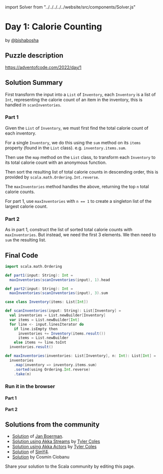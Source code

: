 import Solver from "../../../../../website/src/components/Solver.js"

# Day 1: Calorie Counting
by [@bishabosha](https://twitter.com/bishabosha)

## Puzzle description

https://adventofcode.com/2022/day/1

## Solution Summary

First transform the input into a `List` of `Inventory`, each `Inventory` is a list of `Int`, representing the calorie
count of an item in the inventory, this is handled in `scanInventories`.

### Part 1

Given the `List` of `Inventory`, we must first find the total calorie count of each inventory.

For a single `Inventory`, we do this using the `sum` method on its `items` property (found in the `List` class). e.g. `inventory.items.sum`.

Then use the `map` method on the `List` class, to transform each `Inventory` to its total calorie count with an anonymous function.

Then sort the resulting list of total calorie counts in descending order, this is provided by `scala.math.Ordering.Int.reverse`.

The `maxInventories` method handles the above, returning the top `n` total calorie counts.

For part 1, use `maxInventories` with `n == 1` to create a singleton list of the largest calorie count.

### Part 2

As in part 1, construct the list of sorted total calorie counts with `maxInventories`. But instead, we need the first 3 elements. We then need to `sum` the resulting list.

## Final Code

```scala
import scala.math.Ordering

def part1(input: String): Int =
  maxInventories(scanInventories(input), 1).head

def part2(input: String): Int =
  maxInventories(scanInventories(input), 3).sum

case class Inventory(items: List[Int])

def scanInventories(input: String): List[Inventory] =
  val inventories = List.newBuilder[Inventory]
  var items = List.newBuilder[Int]
  for line <- input.linesIterator do
    if line.isEmpty then
      inventories += Inventory(items.result())
      items = List.newBuilder
    else items += line.toInt
  inventories.result()

def maxInventories(inventories: List[Inventory], n: Int): List[Int] =
  inventories
    .map(inventory => inventory.items.sum)
    .sorted(using Ordering.Int.reverse)
    .take(n)
```

### Run it in the browser

#### Part 1

<Solver puzzle="day01-part1" year="2022"/>

#### Part 2

<Solver puzzle="day01-part2" year="2022"/>

## Solutions from the community

- [Solution](https://github.com/Jannyboy11/AdventOfCode2022/blob/master/src/main/scala/day01/Day01.scala) of [Jan Boerman](https://twitter.com/JanBoerman95).
- [Solution using Akka Streams](https://gist.github.com/JavadocMD/e3bcb6de646442159da0dfe3c9b01e0b) by [Tyler Coles](https://gist.github.com/JavadocMD)
- [Solution using Akka Actors](https://gist.github.com/JavadocMD/9d5ce303c9e2a2ec9129f35a00d5b644) by [Tyler Coles](https://gist.github.com/JavadocMD)
- [Solution](https://github.com/SimY4/advent-of-code-scala/blob/master/src/main/scala/aoc/y2022/Day1.scala) of [SimY4](https://twitter.com/actinglikecrazy).
- [Solution](https://github.com/cosminci/advent-of-code/blob/master/src/main/scala/com/github/cosminci/aoc/_2022/Day1.scala) by Cosmin Ciobanu

Share your solution to the Scala community by editing this page.
